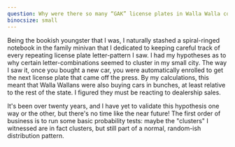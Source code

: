 ```yaml
---
question: Why were there so many “GAK” license plates in Walla Walla county circa 1996?
binocsize: small
---
```


Being the bookish youngster that I was, I naturally stashed a spiral-ringed notebook in the family minivan that I dedicated to keeping careful track of every repeating license plate letter-pattern I saw. I had my hypotheses as to why certain letter-combinations seemed to cluster in my small city. The way I saw it, once you bought a new car, you were automatically enrolled to get the next license plate that came off the press. By my calculations, this meant that Walla Wallans were also buying cars in bunches, at least relative to the rest of the state. I figured they must be reacting to dealership sales.

It's been over twenty years, and I have yet to validate this hypothesis one way or the other, but there's no time like the near future! The first order of business is to run some basic probability tests: maybe the "clusters" I witnessed are in fact clusters, but still part of a normal, random-ish distribution pattern.
